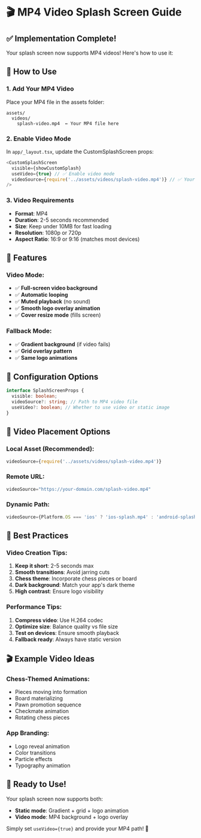 # 🎬 MP4 Video Splash Screen Guide

## ✅ Implementation Complete!

Your splash screen now supports MP4 videos! Here's how to use it:

## 🚀 How to Use

### 1. **Add Your MP4 Video**
Place your MP4 file in the assets folder:
```
assets/
  videos/
    splash-video.mp4  ← Your MP4 file here
```

### 2. **Enable Video Mode**
In `app/_layout.tsx`, update the CustomSplashScreen props:

```typescript
<CustomSplashScreen 
  visible={showCustomSplash} 
  useVideo={true} // ✅ Enable video mode
  videoSource={require('../assets/videos/splash-video.mp4')} // ✅ Your video path
/>
```

### 3. **Video Requirements**
- **Format**: MP4
- **Duration**: 2-5 seconds recommended
- **Size**: Keep under 10MB for fast loading
- **Resolution**: 1080p or 720p
- **Aspect Ratio**: 16:9 or 9:16 (matches most devices)

## 🎨 Features

### **Video Mode:**
- ✅ **Full-screen video background**
- ✅ **Automatic looping**
- ✅ **Muted playback** (no sound)
- ✅ **Smooth logo overlay animation**
- ✅ **Cover resize mode** (fills screen)

### **Fallback Mode:**
- ✅ **Gradient background** (if video fails)
- ✅ **Grid overlay pattern**
- ✅ **Same logo animations**

## 🔧 Configuration Options

```typescript
interface SplashScreenProps {
  visible: boolean;
  videoSource?: string; // Path to MP4 video file
  useVideo?: boolean; // Whether to use video or static image
}
```

## 📱 Video Placement Options

### **Local Asset (Recommended):**
```typescript
videoSource={require('../assets/videos/splash-video.mp4')}
```

### **Remote URL:**
```typescript
videoSource="https://your-domain.com/splash-video.mp4"
```

### **Dynamic Path:**
```typescript
videoSource={Platform.OS === 'ios' ? 'ios-splash.mp4' : 'android-splash.mp4'}
```

## 🎯 Best Practices

### **Video Creation Tips:**
1. **Keep it short**: 2-5 seconds max
2. **Smooth transitions**: Avoid jarring cuts
3. **Chess theme**: Incorporate chess pieces or board
4. **Dark background**: Match your app's dark theme
5. **High contrast**: Ensure logo visibility

### **Performance Tips:**
1. **Compress video**: Use H.264 codec
2. **Optimize size**: Balance quality vs file size
3. **Test on devices**: Ensure smooth playback
4. **Fallback ready**: Always have static version

## 🎬 Example Video Ideas

### **Chess-Themed Animations:**
- Pieces moving into formation
- Board materializing
- Pawn promotion sequence
- Checkmate animation
- Rotating chess pieces

### **App Branding:**
- Logo reveal animation
- Color transitions
- Particle effects
- Typography animation

## 🚀 Ready to Use!

Your splash screen now supports both:
- **Static mode**: Gradient + grid + logo animation
- **Video mode**: MP4 background + logo overlay

Simply set `useVideo={true}` and provide your MP4 path! 🎉
